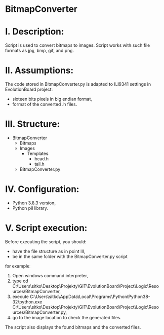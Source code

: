 # BitmapConverter

# I. Description:
Script is used to convert bitmaps to images. Script works with such file formats as jpg, bmp, gif, and png.

# II. Assumptions:
The code stored in BitmapConverter.py is adapted to ILI9341 settings in EvolutionBoard project:
- sixteen bits pixels in big endian format,
- format of the converted .h files.

# III. Structure:
- BitmapConverter
  - Bitmaps
  - Images
    - Templates
      - head.h
	  - tail.h
  - BitmapConverter.py

# IV. Configuration:
- Python 3.8.3 version,
- Python pil library.

# V. Script execution:
Before executing the script, you should:
- have the file structure as in point III,
- be in the same folder with the BitmapConverter.py script

for example:
1. Open windows command interpreter,
2. type cd C:\Users\sitko\Desktop\Projekty\GIT\EvolutionBoard\Project\Logic\Resources\BitmapConverter,
3. execute C:\Users\sitko\AppData\Local\Programs\Python\Python38-32\python.exe C:\Users\sitko\Desktop\Projekty\GIT\EvolutionBoard\Project\Logic\Resources\BitmapConverter.py,
4. go to the image location to check the generated files. 

The script also displays the found bitmaps and the converted files.



